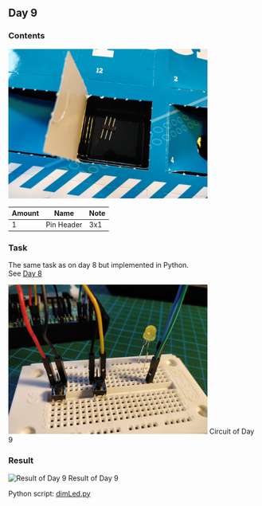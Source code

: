 ## Day 9

### Contents
![Contents of Day 9](assets/IMG_20171210_110500.jpg)

Amount | Name | Note
--- | --- | ---
1 | Pin Header | 3x1

### Task
The same task as on day 8 but implemented in Python.  
See [Day 8](../day8/README.md#Task)

![Circuit of Day 9](assets/IMG_20171211_102557.jpg)
Circuit of Day 9

### Result
![Result of Day 9](assets/day9_dimBrightenLed.gif)
Result of Day 9

Python script: [dimLed.py](dimLed.py)
